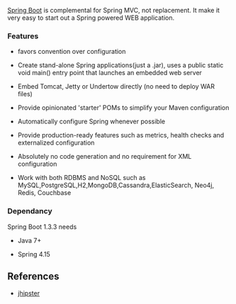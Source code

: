 [Spring Boot](http://projects.spring.io/spring-boot/) is complemental for Spring MVC, not replacement. It make it very easy to start out a Spring powered WEB application.

### Features  

* favors convention over configuration

* Create stand-alone Spring applications(just a .jar), uses a public static void main() entry point that launches an embedded web server

* Embed Tomcat, Jetty or Undertow directly (no need to deploy WAR files)

* Provide opinionated 'starter' POMs to simplify your Maven configuration

* Automatically configure Spring whenever possible

* Provide production-ready features such as metrics, health checks and externalized configuration

* Absolutely no code generation and no requirement for XML configuration

* Work with both RDBMS and NoSQL such as MySQL,PostgreSQL,H2,MongoDB,Cassandra,ElasticSearch, Neo4j, Redis, Couchbase


### Dependancy

Spring Boot 1.3.3 needs

* Java 7+

* Spring 4.15


## References

* [jhipster](http://jhipster.github.io/)

